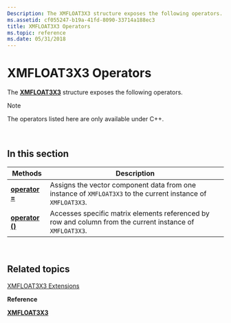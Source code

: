 ```yaml
---
Description: The XMFLOAT3X3 structure exposes the following operators.
ms.assetid: cf055247-b19a-41fd-8090-33714a188ec3
title: XMFLOAT3X3 Operators
ms.topic: reference
ms.date: 05/31/2018
---
```


# XMFLOAT3X3 Operators

The [**XMFLOAT3X3**](/windows/win32/api/directxmath/ns-directxmath-xmfloat3x3) structure exposes the following operators.

> [!Note]  
> The operators listed here are only available under C++.

 

## In this section



| Methods                                                      | Description                                                                                                              |
|--------------------------------------------------------------|--------------------------------------------------------------------------------------------------------------------------|
| [**operator =**](/windows/win32/api/directxmath/nf-directxmath-xmfloat3x3-operator-assign)<br/>      | Assigns the vector component data from one instance of `XMFLOAT3X3` to the current instance of `XMFLOAT3X3`. <br/> |
| [**operator ()**](xmfloat3x3-operator-parens.md)<br/> | Accesses specific matrix elements referenced by row and column from the current instance of `XMFLOAT3X3`. <br/>    |



 

## Related topics

<dl> <dt>

[XMFLOAT3X3 Extensions](ovw-xmfloat3x3-extensions.md)
</dt> <dt>

**Reference**
</dt> <dt>

[**XMFLOAT3X3**](/windows/win32/api/directxmath/ns-directxmath-xmfloat3x3)
</dt> </dl>

 

 